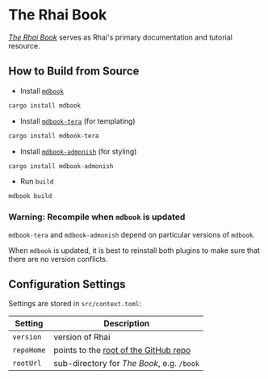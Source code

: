 The Rhai Book
=============

[_The Rhai Book_](https://rhai.rs/book) serves as Rhai's primary
documentation and tutorial resource.


How to Build from Source
------------------------

* Install [`mdbook`](https://github.com/rust-lang/mdBook)

```sh
cargo install mdbook
```

* Install [`mdbook-tera`](https://crates.io/crates/mdbook-tera) (for templating)

```sh
cargo install mdbook-tera
```

* Install [`mdbook-admonish`](https://crates.io/crates/mdbook-admonish) (for styling)

```sh
cargo install mdbook-admonish
```

* Run `build`

```sh
mdbook build
```

### Warning: Recompile when `mdbook` is updated

`mdbook-tera` and `mdbook-admonish` depend on particular versions of `mdbook`.

When `mdbook` is updated, it is best to reinstall both plugins to make sure that there are no
version conflicts.


Configuration Settings
----------------------

Settings are stored in `src/context.toml`:

| Setting    | Description                                                                             |
| ---------- | --------------------------------------------------------------------------------------- |
| `version`  | version of Rhai                                                                         |
| `repoHome` | points to the [root of the GitHub repo](https://github.com/rhaiscript/rhai/blob/master) |
| `rootUrl`  | sub-directory for _The Book_, e.g. `/book`                                              |
